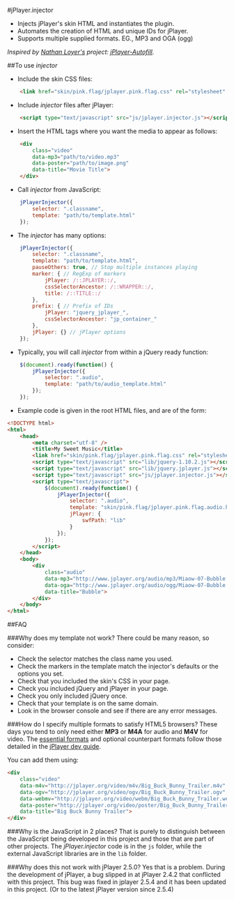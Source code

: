 #jPlayer.injector

* Injects jPlayer's skin HTML and instantiates the plugin.
* Automates the creation of HTML and unique IDs for jPlayer.
* Supports multiple supplied formats. EG., MP3 and OGA (ogg)

*Inspired by [Nathan Loyer's](https://github.com/namlet) project: [jPlayer-Autofill](https://github.com/namlet/jPlayer-Autofill).*

##To use *injector*
* Include the skin CSS files:
```html
	<link href="skin/pink.flag/jplayer.pink.flag.css" rel="stylesheet" type="text/css" />
```

* Include *injector* files after jPlayer:
```html
	<script type="text/javascript" src="js/jplayer.injector.js"></script>
```

* Insert the HTML tags where you want the media to appear as follows:
```html
	<div
		class="video"
		data-mp3="path/to/video.mp3"
		data-poster="path/to/image.png"
		data-title="Movie Title">
	</div>
```

* Call *injector* from JavaScript:
```javascript
	jPlayerInjector({
		selector: ".classname",
		template: "path/to/template.html"
	});
```

* The *injector* has many options:
```javascript
	jPlayerInjector({
		selector: ".classname",
		template: "path/to/template.html",
		pauseOthers: true, // Stop multiple instances playing
		marker: { // RegExp of markers
			jPlayer: /::JPLAYER::/,
			cssSelectorAncestor: /::WRAPPER::/,
			title: /::TITLE::/
		},
		prefix: { // Prefix of IDs
			jPlayer: "jquery_jplayer_",
			cssSelectorAncestor: "jp_container_"
		},
		jPlayer: {} // jPlayer options
	});
```

* Typically, you will call *injector* from within a jQuery ready function:
```javascript
	$(document).ready(function() {
		jPlayerInjector({
			selector: ".audio",
			template: "path/to/audio_template.html"
		});
	});
```

* Example code is given in the root HTML files, and are of the form:
```html
<!DOCTYPE html>
<html>
	<head>
		<meta charset="utf-8" />
		<title>My Sweet Music</title>
		<link href="skin/pink.flag/jplayer.pink.flag.css" rel="stylesheet" type="text/css" />
		<script type="text/javascript" src="lib/jquery-1.10.2.js"></script>
		<script type="text/javascript" src="lib/jquery.jplayer.js"></script>
		<script type="text/javascript" src="js/jplayer.injector.js"></script>
		<script type="text/javascript">
			$(document).ready(function() {
				jPlayerInjector({
					selector: ".audio",
					template: "skin/pink.flag/jplayer.pink.flag.audio.html",
					jPlayer: {
						swfPath: "lib"
					}
				});
			});
		</script>
	</head>
	<body>
		<div
			class="audio"
			data-mp3="http://www.jplayer.org/audio/mp3/Miaow-07-Bubble.mp3"
			data-oga="http://www.jplayer.org/audio/ogg/Miaow-07-Bubble.ogg"
			data-title="Bubble">
		</div>
	</body>
</html>
```

##FAQ

###Why does my template not work?
There could be many reason, so consider:
* Check the selector matches the class name you used.
* Check the markers in the template match the injector's defaults or the options you set.
* Check that you included the skin's CSS in your page.
* Check you included jQuery and jPlayer in your page.
* Check you only included jQuery once.
* Check that your template is on the same domain.
* Look in the browser console and see if there are any error messages.

###How do I specify multiple formats to satisfy HTML5 browsers?
These days you tend to only need either **MP3** or **M4A** for audio and **M4V** for video.
The [essential formats](http://jplayer.org/latest/developer-guide/#jPlayer-essential-formats) and optional counterpart formats follow those detailed in the [jPlayer dev guide](http://jplayer.org/latest/developer-guide/).

You can add them using:
```html
<div
	class="video"
	data-m4v="http://jplayer.org/video/m4v/Big_Buck_Bunny_Trailer.m4v"
	data-ogv="http://jplayer.org/video/ogv/Big_Buck_Bunny_Trailer.ogv"
	data-webmv="http://jplayer.org/video/webm/Big_Buck_Bunny_Trailer.webm"
	data-poster="http://jplayer.org/video/poster/Big_Buck_Bunny_Trailer_480x270.png"
	data-title="Big Buck Bunny Trailer">
</div>
```

###Why is the JavaScript in 2 places?
That is purely to distinguish between the JavaScript being developed in this project and those that are part of other projects.
The *jPlayer.injector* code is in the `js` folder, while the external JavaScript libraries are in the `lib` folder.

###Why does this not work with jPlayer 2.5.0?
Yes that is a problem.
During the development of jPlayer, a bug slipped in at jPlayer 2.4.2 that conflicted with this project.
This bug was fixed in jplayer 2.5.4 and it has been updated in this project.
(Or to the latest jPlayer version since 2.5.4)
